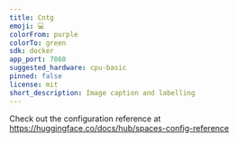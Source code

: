 ```yaml
---
title: Cntg
emoji: 💻
colorFrom: purple
colorTo: green
sdk: docker
app_port: 7860
suggested_hardware: cpu-basic
pinned: false
license: mit
short_description: Image caption and labelling
---
```


Check out the configuration reference at https://huggingface.co/docs/hub/spaces-config-reference
